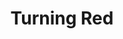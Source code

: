 ---
layout: question
year: 2022
title: Turning Red
question: What does the boy band 4*TOWN call their fanbase, in the Disney/Pixar movie <em>Turning Red</em>?
answer1: 4-Townies
answer2: Go-to-Townies
answer3: Down-townies
answer4: Toon-Townies
---